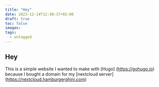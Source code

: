 ```yaml
---
title: "Hey"
date: 2023-12-14T12:40:17+02:00
draft: true
toc: false
images:
tags:
  - untagged
---
```


## Hey

This is a simple website I wanted to make with [Hugo] (https://gohugo.io) because I bought a domain for my [nextcloud server] (https://nextcloud.hamburgerghini.com)

